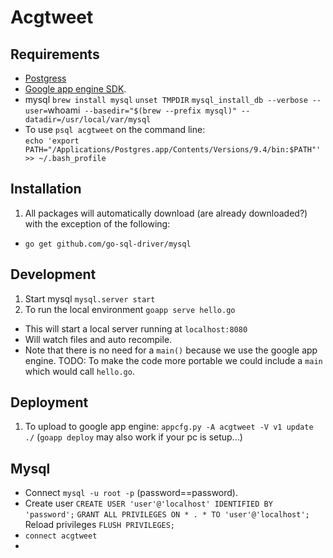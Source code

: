 # Acgtweet

## Requirements
- [Postgress](http://postgresapp.com/)
- [Google app engine SDK](https://cloud.google.com/appengine/downloads#Google_App_Engine_SDK_for_Go).
- mysql 
 `brew install mysql`
 `unset TMPDIR`
  `mysql_install_db --verbose --user=`whoami` --basedir="$(brew --prefix mysql)" --datadir=/usr/local/var/mysql`
- To use `psql acgtweet` on the command line:  
  `echo 'export PATH="/Applications/Postgres.app/Contents/Versions/9.4/bin:$PATH"' >> ~/.bash_profile`

## Installation
1. All packages will automatically download (are already downloaded?) with the exception of the following:
 * `go get github.com/go-sql-driver/mysql`

## Development
1. Start mysql `mysql.server start`
1. To run the local environment `goapp serve hello.go`
 * This will start a local server running at `localhost:8080`
 * Will watch files and auto recompile.
 * Note that there is no need for a `main()` because we use the google app engine. 
  TODO: To make the code more portable we could include a `main` which would call `hello.go`.

## Deployment
1. To upload to google app engine: `appcfg.py -A acgtweet -V v1 update ./`
 (`goapp deploy` may also work if your pc is setup...)


## Mysql
 - Connect `mysql -u root -p` (password==password).
 - Create user       `CREATE USER 'user'@'localhost' IDENTIFIED BY 'password';`
                     `GRANT ALL PRIVILEGES ON * . * TO 'user'@'localhost';`
   Reload privileges `FLUSH PRIVILEGES;`
 - `connect acgtweet`
 - 
